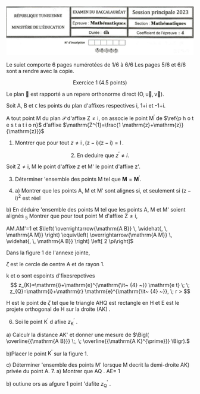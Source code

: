 ![](figures/0-0-FIGURE.jpg)

Le suiet comporte 6 pages numérotées de 1/6 à 6/6 Les pages 5/6 et 6/6 sont a rendre avec la copie.

$$
\mathrm{E x e r c i c e ~ 1 ~ ( 4. 5 ~ p o i n t s )}
$$

Le plan $\centerdot$ est rapporté a un repere orthonorme direct $( \mathrm{O, \vec{u}, \vec{v}} ).$ 

Soit $\mathsf{A},$ B et $\mathtt{C}$ les points du plan d'affixes respectives i, 1+i et -1+i.

A tout point M du plan $\mathcal{P}$ d'affixe ${\mathsf{Z}} \neq{\mathsf{i}},$ on associe le point $\mathsf{M}^{\prime}$ de $\ref{p h o t e s t a t i o n}$ d'affixe $\mathrm{Z^{1}=\frac{1 \mathrm{z}+\mathrm{z}} {\mathrm{z}}}$ 

1. Montrer que pour tout $z \neq\mathrm{i} \,, \, \bigl( \mathrm{z}-\mathrm{i} \bigr) \bigl( \mathrm{z}-\mathrm{i} \bigr)=\mathrm{I} \,.$ 

$$
2. \ \mathrm{E n ~ d e d u i r e ~ q u e ~} z^{\prime} \neq i.
$$

Soit ${\mathsf{Z}} \neq{\mathsf{i}},$ M le point d'affixe $z$ et M' le point d'affixe z'.

3. Déterminer 'ensemble des points M tel que $\mathbf{M}=\mathbf{M}^{\prime}.$ 

4. a) Montrer que les points $\mathsf{A},$ M et M' sont alignes si, et seulement si $( \mathrm{z}-\mathrm{i} )^{2}$ est réel

b) En déduire 'ensemble des points M tel que les points $\mathrm{A},$ M et M' soient alignés ${}_{5}$ Montrer que pour tout point M d'affixe ${\mathsf{Z}} \neq{\mathsf{i}},$ 

AM.AM'=1 et $\left( \overrightarrow{\mathrm{A B}} \, \widehat{, \, \mathrm{A M}} \right) \equiv\left( \overrightarrow{\mathrm{A M}} \, \widehat{, \, \mathrm{A B}} \right) \left[ 2 \pi\right]$ 

Dans la figure 1 de l'annexe jointe,

 $\zeta$ est le cercle de centre $\mathsf{A}$ et de rayon 1.

k et o sont espoints d'fixesrepctives
$$
z_{K}=\mathrm{i}+\mathrm{e}^{\mathrm{\it~ {4} ~}} \mathrm{e t} \; \; z_{Q}=\mathrm{i}+\mathrm{r} \mathrm{e}^{\mathrm{\it~ {4} ~}}, \; r >
$$

H est le point de $\zeta$ tel que le triangle AHQ est rectangle en H et E est le projete orthogonal de H sur la droite $\mathrm{( A K )}$ .

6. Soi le point $\mathsf{K}^{\prime}$ d afixe $z_{\mathrm{K}}^{\prime}$ .

a) Calculr la distance AK' et donner une mesure de $\Bigl( \overline{{\mathrm{A B}}} \;, \; \overline{{\mathrm{A K}^{\prime}}} \Bigr).$ 

b)Placer le point $\mathsf{K}^{\prime}$ sur la figure 1.

c) Déterminer 'ensemble des points M' lorsque M decrit la demi-droite AK) privée du point A. $7.$ a) Montrer que AQ . AE= 1

 $\mathrm{b )}$ outiune ors as afgure 1 point 'dafite $z_{\mathrm{Q}}^{\prime}$ .
